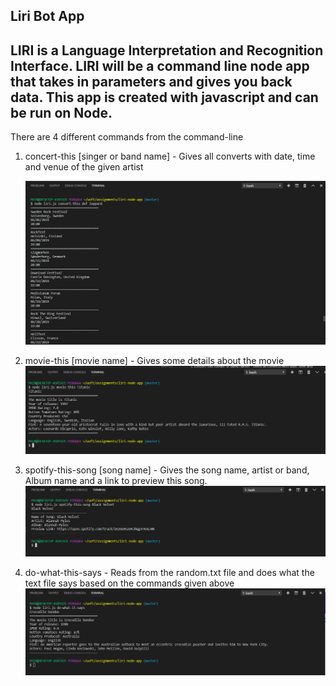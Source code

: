 ## Liri Bot App

LIRI is a Language Interpretation and Recognition Interface. LIRI will be a command line node app that takes in parameters and gives you back data.
This app is created with javascript and can be run on Node.
---

There are 4 different commands from the command-line

1. concert-this [singer or band name] -
   Gives all converts with date, time and venue of the given artist

   ![](/images/concert-this-screenshot.jpg)

1. movie-this [movie name] -
   Gives some details about the movie
   ![](/images/movie-this-screenshot.jpg)

1. spotify-this-song [song name] -
   Gives the song name, artist or band, Album name and a link to preview this song.
   ![](/images/spotify-this-screenshot.jpg)

1. do-what-this-says -
   Reads from the random.txt file and does what the text file says based on the commands given above
   ![](/images/do-what-screenshot.jpg)
